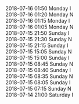 2018-07-16 01:50 Monday  I  
2018-07-16 01:20 Monday  N  
2018-07-16 01:15 Monday  I  
2018-07-16 01:05 Monday  N  
2018-07-15 21:50 Sunday  I  
2018-07-15 21:30 Sunday  N  
2018-07-15 21:15 Sunday  I  
2018-07-15 15:05 Sunday  N  
2018-07-15 15:00 Sunday  I  
2018-07-15 08:45 Sunday  N  
2018-07-15 08:40 Sunday  I  
2018-07-15 08:35 Sunday  N  
2018-07-15 08:05 Sunday  I  
2018-07-15 07:15 Sunday  N  
2018-07-14 21:00 Saturday  I  
